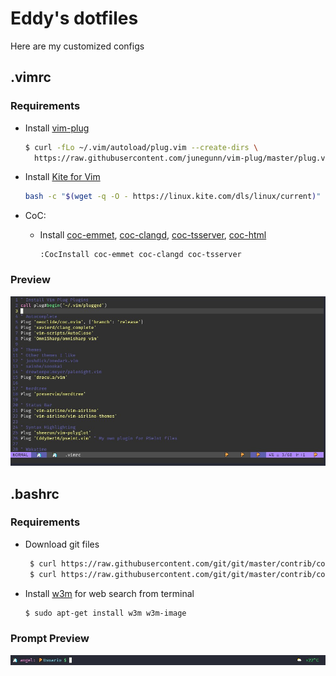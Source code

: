 # Eddy's dotfiles
Here are my customized configs

## .vimrc

### Requirements
- Install [vim-plug](https://github.com/junegunn/vim-plug)
  ```bash
  $ curl -fLo ~/.vim/autoload/plug.vim --create-dirs \
    https://raw.githubusercontent.com/junegunn/vim-plug/master/plug.vim
  ```
- Install [Kite for Vim](https://github.com/kiteco/vim-plugin)
  ```bash
  bash -c "$(wget -q -O - https://linux.kite.com/dls/linux/current)"
  ```

- CoC:
  - Install [coc-emmet](https://github.com/neoclide/coc-emmet), [coc-clangd](https://github.com/clangd/coc-clangd), [coc-tsserver](https://github.com/neoclide/coc-tsserver), [coc-html](https://github.com/neoclide/coc-html)
    ```vim
    :CocInstall coc-emmet coc-clangd coc-tsserver
    ```

### Preview
![](./preview-vimrc.jpg)

## .bashrc

### Requirements
- Download git files
  ```bash
   $ curl https://raw.githubusercontent.com/git/git/master/contrib/completion/git-prompt.sh
   $ curl https://raw.githubusercontent.com/git/git/master/contrib/completion/git-completion.bash
  ```
- Install [w3m](https://sourceforge.net/projects/w3m/) for web search from terminal
  ```bash
  $ sudo apt-get install w3m w3m-image
  ```
### Prompt Preview
![](./preview-bashrc.jpg)
